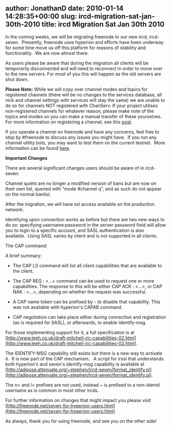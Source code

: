 author: JonathanD
date: 2010-01-14 14:28:35+00:00
slug: ircd-migration-sat-jan-30th-2010
title: ircd Migration Sat Jan 30th 2010
---

In the coming weeks, we will be migrating freenode to our new ircd, ircd-seven.  Presently, freenode uses hyperion and efforts have been underway for some time move us off this platform for reasons of stability and functionality.  We are now almost there.

As users please be aware that during the migration all clients will be temporarily disconnected and will need to reconnect in order to move over to the new servers. For most of you this will happen as the old servers are shut down.

**Please Note:** While we will copy over channel modes and topics for registered channels (there will be no changes to the services database, all nick and channel settings with services will stay the same) we are unable to do so for channels NOT registered with ChanServ. If your project utilises non-registered channels for whatever reason, please make note of the topics and modes so you can make a manual transfer of these yourselves. For more information on registering a channel, see this [post](../2008/04/registering-a-channel-on-freenode/).

If you operate a channel on freenode and have any concerns, feel free to stop by #freenode to discuss any issues you might have.  If you run any channel utility bots, you may want to test them on the current testnet.  More information can be found [here](http://blog.freenode.net/2009/11/testing-the-nets/).

**Important Changes**

There are several significant changes users should be aware of in ircd-seven:

Channel quiets are no longer a modified version of bans but are now on their own list, queried with "mode #channel q", and as such do not appear on the normal banlist.

After the migration, we will have ssl access available on the production network.

Identifying upon connection works as before but there are two new ways to do so: specifying username:password in the server password field will allow you to login to a specific account, and SASL authentication is also available.  Using SASL varies by client and is not supported in all clients.

The CAP command:

A brief summary:



	
  * The CAP LS command will list all client capabilities that are available to the client.

	
  * The CAP REQ :<cap1> <cap2> <...> command can be used to request one or more capabilities. The response to this will be either CAP ACK :<cap> <...>, or CAP NAK :<cap> <...>, depending on whether the request was successful.

	
  * A CAP name token can be prefixed by - to disable that capability. This was not available with hyperion's CAPAB command.

	
  * CAP negotiation can take place either during connection and registration (as is required for SASL), or afterwards, to enable identify-msg.


For those implementing support for it, a full specification is at [http://www.leeh.co.uk/draft-mitchell-irc-capabilities-02.html](http://www.leeh.co.uk/draft-mitchell-irc-capabilities-02.html).

The IDENTIFY-MSG capability still exists but there is a new way to activate it.  It is now part of the CAP mechanism.   A script for irssi that understands both hyperion's and seven's identify-msg capability is available at [http://adipose.attenuate.org/~stephen/ircd-seven/format_identify.pl](http://adipose.attenuate.org/~stephen/ircd-seven/format_identify.pl).

The n= and i= prefixes are not used, instead ~ is prefixed to a non-identd username as is common in most other ircds.

For further information on changes that might impact you please visit [http://freenode.net/seven-for-hyperion-users.html](http://freenode.net/seven-for-hyperion-users.html)

As always, thank you for using freenode, and see you on the other side!
